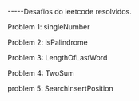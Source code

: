 -----Desafios do leetcode resolvidos.

Problem 1: singleNumber

Problem 2: isPalindrome

Problem 3: LengthOfLastWord

Problem 4: TwoSum 

problem 5: SearchInsertPosition

